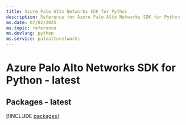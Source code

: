 ```yaml
---
title: Azure Palo Alto Networks SDK for Python
description: Reference for Azure Palo Alto Networks SDK for Python
ms.date: 07/02/2025
ms.topic: reference
ms.devlang: python
ms.service: paloaltonetworks
---
```

# Azure Palo Alto Networks SDK for Python - latest
## Packages - latest
[!INCLUDE [packages](palo-alto-networks-index.md)]
